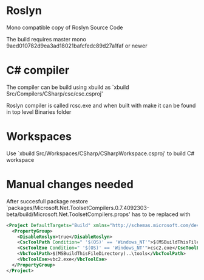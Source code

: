 Roslyn
======
 
Mono compatible copy of Roslyn Source Code

The build requires master mono 9aed010782d9ea3ad18021bafcfedc89d27a1faf or newer
 
C# compiler
============

The compiler can be build using xbuild as `xbuild Src/Compilers/CSharp/csc/csc.csproj'
 
Roslyn compiler is called rcsc.exe and when built with make it can be found in top level Binaries folder

Workspaces
===========

Use `xbuild Src/Workspaces/CSharp/CSharpWorkspace.csproj' to build C# workspace


Manual changes needed
======================

After succesfull package restore `packages/Microsoft.Net.ToolsetCompilers.0.7.4092303-beta/build/Microsoft.Net.ToolsetCompilers.props' has to be replaced with
```xml
<Project DefaultTargets="Build" xmlns="http://schemas.microsoft.com/developer/msbuild/2003">
  <PropertyGroup>
    <DisableRoslyn>true</DisableRoslyn>
    <CscToolPath Condition=" '$(OS)' == 'Windows_NT'">$(MSBuildThisFileDirectory)..\tools</CscToolPath>
    <CscToolExe Condition=" '$(OS)' == 'Windows_NT'">csc2.exe</CscToolExe>
    <VbcToolPath>$(MSBuildThisFileDirectory)..\tools</VbcToolPath>
    <VbcToolExe>vbc2.exe</VbcToolExe>
  </PropertyGroup>
</Project>

